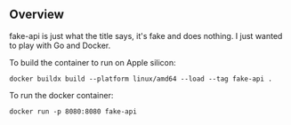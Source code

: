 ## Overview

fake-api is just what the title says, it's fake and does nothing.
I just wanted to play with Go and Docker.

To build the container to run on Apple silicon:

```
docker buildx build --platform linux/amd64 --load --tag fake-api .
```

To run the docker container:
```
docker run -p 8080:8080 fake-api
```
